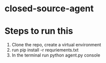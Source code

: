# closed-source-agent

# Steps to run this
1. Clone the repo, create a virtual environment
2. run pip install -r requriements.txt
3. In the terminal run python agent.py console
